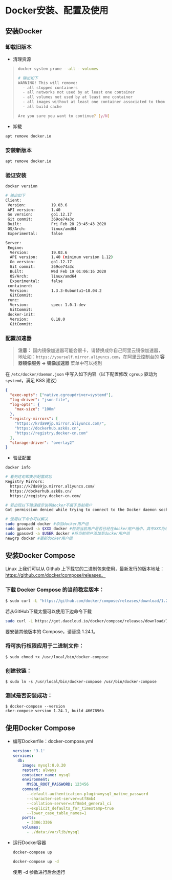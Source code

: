 # Docker安装、配置及使用

##  安装Docker

### 卸载旧版本

* 清理资源

> ```sh
> docker system prune --all --volumes
> 
> # 输出如下
> WARNING! This will remove:
>   - all stopped containers
>   - all networks not used by at least one container
>   - all volumes not used by at least one container
>   - all images without at least one container associated to them
>   - all build cache
> 
> Are you sure you want to continue? [y/N]
> ```

* 卸载

```sh
apt remove docker.io
```

### 安装新版本

```sh
apt remove docker.io
```

### 验证安装

```sh
docker version

# 输出如下
Client:
 Version:           19.03.6
 API version:       1.40
 Go version:        go1.12.17
 Git commit:        369ce74a3c
 Built:             Fri Feb 28 23:45:43 2020
 OS/Arch:           linux/amd64
 Experimental:      false

Server:
 Engine:
  Version:          19.03.6
  API version:      1.40 (minimum version 1.12)
  Go version:       go1.12.17
  Git commit:       369ce74a3c
  Built:            Wed Feb 19 01:06:16 2020
  OS/Arch:          linux/amd64
  Experimental:     false
 containerd:
  Version:          1.3.3-0ubuntu1~18.04.2
  GitCommit:        
 runc:
  Version:          spec: 1.0.1-dev
  GitCommit:        
 docker-init:
  Version:          0.18.0
  GitCommit:
```

### 配置加速器

> **注意：** 国内镜像加速器可能会很卡，请替换成你自己阿里云镜像加速器，地址如：`https://yourself.mirror.aliyuncs.com`，在阿里云控制台的 **容器镜像服务 -> 镜像加速器** 菜单中可以找到

在 `/etc/docker/daemon.json` 中写入如下内容（以下配置修改 `cgroup` 驱动为 `systemd`，满足 K8S 建议）

```json
{
  "exec-opts": ["native.cgroupdriver=systemd"],
  "log-driver": "json-file",
  "log-opts": {
    "max-size": "100m"
  },
  "registry-mirrors": [
    "https://k7da99jp.mirror.aliyuncs.com/",
    "https://dockerhub.azk8s.cn",
    "https://registry.docker-cn.com"
  ],
  "storage-driver": "overlay2"
}
```

- 验证配置

```sh
docker info

# 看到这句即表示配置成功
Registry Mirrors:
  https://k7da99jp.mirror.aliyuncs.com/
  https://dockerhub.azk8s.cn/
  https://registry.docker-cn.com/
```

``` sh
# 若出现以下错误提示说明docker不属于当前用户
Got permission denied while trying to connect to the Docker daemon socket

# 使用以下命令可以解决
sudo groupadd docker #添加docker用户组
sudo gpasswd -a $XXX docker #检测当前用户是否已经在docker用户组中，其中XXX为用户名，例如我的，ubuntu
sudo gpasswd -a $USER docker #将当前用户添加至docker用户组
newgrp docker #更新docker用户组
```

## 安装Docker Compose

Linux 上我们可以从 Github 上下载它的二进制包来使用，最新发行的版本地址：https://github.com/docker/compose/releases。

### 下载 Docker Compose 的当前稳定版本：

```sh
$ sudo curl -L "https://github.com/docker/compose/releases/download/1.24.1/docker-compose-$(uname -s)-$(uname -m)" -o /usr/local/bin/docker-compose
```

若从GitHub下载太慢可以使用下边命令下载

``` sh
sudo curl -L https://get.daocloud.io/docker/compose/releases/download/1.25.1/docker-compose-`uname -s`-`uname -m` -o /usr/local/bin/docker-compose
```



要安装其他版本的 Compose，请替换 1.24.1。

### 将可执行权限应用于二进制文件：

```
$ sudo chmod +x /usr/local/bin/docker-compose
```

### 创建软链：

```
$ sudo ln -s /usr/local/bin/docker-compose /usr/bin/docker-compose
```

### 测试是否安装成功：

```
$ docker-compose --version
cker-compose version 1.24.1, build 4667896b
```

## 使用Docker Compose

* 编写Dockerfile：docker-compose.yml

  ```yaml
  version: '3.1'
  services:
    db:
      image: mysql:8.0.20
      restart: always
      container_name: mysql
      environment:
        MYSQL_ROOT_PASSWORD: 123456
      command:
        --default-authentication-plugin=mysql_native_password
        --character-set-server=utf8mb4
        --collation-server=utf8mb4_general_ci
        --explicit_defaults_for_timestamp=true
        --lower_case_table_names=1
      ports:
        - 3306:3306
      volumes:
        - ./data:/var/lib/mysql
  ```

* 运行Docker容器

  ``` sh
  docker-compose up
  ```

  ``` sh
  docker-compose up -d
  ```

  使用 -d 参数进行后台运行